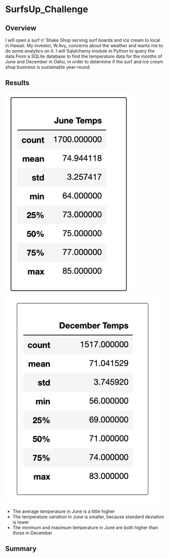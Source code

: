 # SurfsUp_Challenge

## Overview
I will open a surf n' Shake Shop serving surf boards and ice cream to local in Hawaii. My investor, W.Avy, concerns about the weather and wants me to do some analytics on it. 
I will Sqlalchemy module in Python to query the data From a SQLite database to find the temperature data for the months of June and December in Oahu, 
in order to determine if the surf and ice cream shop business is sustainable year-round.

## Results
![june](/Resources/june.png)
![dec](/Resources/dec.png)

 - The average temperature in June is a little higher
 - The temperature variation in June is smaller, because standard deviation is lower  
 - The minimum and maximum temperature in June are both higher than those in December

## Summary
